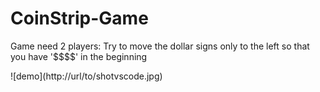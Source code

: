 <h1>CoinStrip-Game</h1>
<p>Game need 2 players: Try to move the dollar signs only to the left so that you have '$$$$' in the beginning</p>
![demo](http://url/to/shotvscode.jpg)
